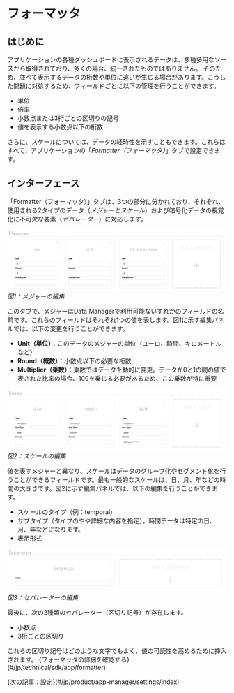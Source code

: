 # フォーマッタ

## はじめに

アプリケーションの各種ダッシュボードに表示されるデータは、多種多用なソースから取得されており、多くの場合、統一されたものではありません。
そのため、並べて表示するデータの桁数や単位に違いが生じる場合があります。こうした問題に対処するため、フィールドごとに以下の管理を行うことができます。
* 単位
* 倍率
* 小数点または3桁ごとの区切りの記号
* 値を表示する小数点以下の桁数

さらに、スケールについては、データの経時性を示すこともできます。これらはすべて、アプリケーションの「*Formatter（フォーマッタ）*」タブで設定できます。

## インターフェース

「Formatter（フォーマッタ）」タブは、3つの部分に分かれており、それぞれ、使用される2タイプのデータ（*メジャーとスケール*）および暗号化データの視覚化に不可欠な要素（*セパレーター*）に対応します。

![Figure 1 : Édition d'une mesure](picts/edit-measure.png)  
*図1：メジャーの編集*

このタブで、メジャーはData Managerで利用可能ないずれかのフィールドの名前です。これらのフィールドはそれぞれ1つの値を表します。図1に示す編集パネルでは、以下の変更を行うことができます。

* **Unit（単位）**：このデータのメジャーの単位（ユーロ、時間、キロメートルなど）
* **Round（概数）**：小数点以下の必要な桁数
* **Multiplier（乗数）**：乗数ではデータを動的に変更。データが0と1の間の値で表された比率の場合、100を乗じる必要があるため、この乗数が特に重要

![Figure 2 : Édition d'une dimension](picts/editing-scale.png)  
*図2：スケールの編集*

値を表すメジャーと異なり、スケールはデータのグループ化やセグメント化を行うことができるフィールドです。最も一般的なスケールは、日、月、年などの時間の大きさです。図2に示す編集パネルでは、以下の編集を行うことができます。

* スケールのタイプ（例：temporal）
* サブタイプ（タイプのやや詳細な内容を指定）。時間データは特定の日、月、年などになります。 
* 表示形式

![Figure 3 : Édition d'un séparateur](picts/editing-separator.png)  
*図3：セパレーターの編集*

最後に、次の2種類のセパレーター（区切り記号）が存在します。
* 小数点
* 3桁ごとの区切り

これらの区切り記号はどのような文字でもよく、値の可読性を高めるために挿入されます。
{フォーマッタの詳細を確認する}(#/jp/technical/sdk/app/formatter)

{次の記事：設定}(#/jp/product/app-manager/settings/index)
